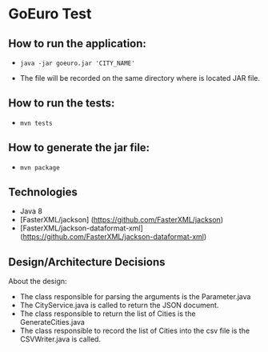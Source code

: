 GoEuro Test
==============

How to run the application:
--------------

-  `java -jar goeuro.jar 'CITY_NAME'`

-  The file will be recorded on the same directory where is located JAR file.

How to run the tests:
---------------------

- `mvn tests`

How to generate the jar file:
-----------------------------

- `mvn package`

 Technologies
 --------------
   - Java 8
   - [FasterXML/jackson] (https://github.com/FasterXML/jackson)
   - [FasterXML/jackson-dataformat-xml] (https://github.com/FasterXML/jackson-dataformat-xml)
   
   
Design/Architecture Decisions
-------------- 
About the design:
 
 - The class responsible for parsing the arguments is the Parameter.java
 - The CityService.java is called to return the JSON document.
 - The class responsible to return the list of Cities is the GenerateCities.java 
 - The class responsible to record the list of Cities into the csv file is the CSVWriter.java is called.
 
 
   
  


